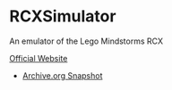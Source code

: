 # RCXSimulator
 An emulator of the Lego Mindstorms RCX

[Official Website](https://www4.cs.fau.de/~felser/RCXSimulator/)
* [Archive.org Snapshot](https://web.archive.org/web/20170811193902/https://www4.cs.fau.de/~felser/RCXSimulator/)
